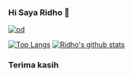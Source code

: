 ### Hi Saya Ridho 👋
[![od](https://telegra.ph/file/0ba1ee55db48e52298aa1.gif)](https://t.me/OdierBambi)

[![Top Langs](https://github-readme-stats.vercel.app/api/top-langs/?username=RidhoNGPX&layout=compact)](https://github.com/anuraghazra/github-readme-stats)
[![Ridho's github stats](https://github-readme-stats.vercel.app/api?username=RidhoNGPX&theme=blue-green)](https://github.com/anuraghazra/github-readme-stats)
### Terima kasih

